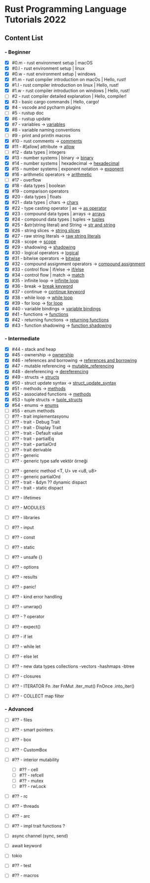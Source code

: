 # Rust Programming Language Tutorials 2022

## Content List

### - Beginner

- [x] #0.m - rust environment setup | macOS
- [x] #0.l - rust environment setup | linux
- [x] #0.w - rust environment setup | windows
- [x] #1.m - rust compiler introduction on macOs | Hello, rust!
- [x] #1.l - rust compiler introduction on linux | Hello, rust!
- [x] #1.w - rust compiler introduction on windows | Hello, rust!
- [ ] #2 - rust compiler detailed explanation | Hello, compiler!
- [x] #3 - basic cargo commands | Hello, cargo!
- [x] #4 - vscode and pycharm plugins
- [ ] #5 - rustup doc
- [x] #6 - rustup update
- [x] #7 - variables -> [variables](video_code_examples/variables/src/main.rs)
- [x] #8 - variable naming conventions
- [ ] #9 - print and println macros
- [x] #10 - rust comments -> [comments](video_code_examples/comments/src/main.rs)
- [x] #11 - #[allow] attribute -> [allow](video_code_examples/allow/src/main.rs)
- [ ] #12 - data types | integers
- [x] #13 - number systems | binary -> [binary](video_code_examples/binary/src/main.rs)
- [x] #14 - number systems | hexadecimal -> [hexadecimal](video_code_examples/hexadecimal/src/main.rs)
- [x] #15 - number systems | exponent notation -> [exponent](video_code_examples/exponent/src/main.rs)
- [x] #16 - arithmetic operators -> [arithmetic](video_code_examples/arithmetic/src/main.rs)
- [ ] #17 - overflow
- [x] #18 - data types | boolean
- [x] #19 - comparison operators
- [x] #20 - data types | floats
- [x] #21 - data types | chars -> [chars](video_code_examples/chars/src/main.rs)
- [x] #22 - type casting operator | as -> [as operator](video_code_examples/as_operator/src/main.rs)
- [x] #23 - compound data types | arrays -> [arrays](video_code_examples/arrays/src/main.rs)
- [x] #24 - compound data types | tuples -> [tuples](video_code_examples/tuples/src/main.rs)
- [x] #25 - &str(string literal) and String -> [str and string](video_code_examples/str_and_string/src/main.rs)
- [x] #26 - string slices -> [string slices](video_code_examples/string_slices/src/main.rs)
- [x] #27 - raw string literals -> [raw string literals](video_code_examples/raw_string_literal/src/main.rs)
- [x] #28 - scope -> [scope](video_code_examples/scope/src/main.rs)
- [x] #29 - shadowing -> [shadowing](video_code_examples/shadowing/src/main.rs)
- [x] #30 - logical operators -> [logical](video_code_examples/logical/src/main.rs)
- [x] #31 - bitwise operators -> [bitwise](video_code_examples/bitwise/src/main.rs)
- [x] #32 - compound assignment operators -> [compound assignment](video_code_examples/compound_assignment/src/main.rs)
- [x] #33 - control flow | if/else -> [if/else](video_code_examples/if_else/src/main.rs)
- [x] #34 - control flow | match -> [match](video_code_examples/match_example/src/main.rs)
- [x] #35 - infinite loop -> [infinite loop](video_code_examples/infinite_loop/src/main.rs)
- [x] #36 - break -> [break keyword](video_code_examples/break_keyword/src/main.rs)
- [x] #37 - continue -> [continue keyword](video_code_examples/continue_keyword/src/main.rs)
- [x] #38 - while loop -> [while loop](video_code_examples/while_loop/src/main.rs)
- [x] #39 - for loop -> [for loop](video_code_examples/for_loop/src/main.rs)
- [x] #40 - variable bindings -> [variable bindings](video_code_examples/variable_bindings/src/main.rs)
- [x] #41 - functions -> [functions](video_code_examples/functions/src/main.rs)
- [x] #42 - returning functions -> [returning functions](video_code_examples/returning_functions/src/main.rs)
- [x] #43 - function shadowing -> [function shadowing](video_code_examples/function_shadowing/src/main.rs)

### - Intermediate

- [x] #44 - stack and heap
- [x] #45 - ownership -> [ownership](video_code_examples/ownership/src/main.rs)
- [x] #46 - references and borrowing -> [references and borrowing](video_code_examples/references_and_borrowing/src/main.rs)
- [x] #47 - mutable referencing -> [mutable_referencing](video_code_examples/mutable_referencing/src/main.rs)
- [x] #48 - dereferencing -> [dereferencing](video_code_examples/dereferencing/src/main.rs)
- [x] #49 - structs -> [structs](video_code_examples/structs/src/main.rs)
- [x] #50 - struct update syntax -> [struct_update_syntax](video_code_examples/struct_update_syntax/src/main.rs)
- [x] #51 - methods -> [methods](video_code_examples/methods/src/main.rs)
- [x] #52 - associated functions -> [methods](video_code_examples/associated_functions/src/main.rs)
- [x] #53 - tuple structs -> [tuple_structs](video_code_examples/tuple_structs/src/main.rs)
- [x] #54 - enums -> [enums](video_code_examples/enums/src/main.rs)
- [ ] #55 - enum methods
- [ ] #?? - trait implementasyonu
- [ ] #?? - trait - Debug Trait
- [ ] #?? - trait - Display Trait
- [ ] #?? - trait - Default value
- [ ] #?? - trait - partialEq
- [ ] #?? - trait - partialOrd
- [ ] #?? - trait derivable
- [ ] #?? - generic 
- [ ] #?? - generic type safe vektör örneği
<!-- https://www.tutorialspoint.com/rust/rust_generic_types.htm -->
- [ ] #?? - generic method <T, U> ve <u8, u8>
- [ ] #?? - generic partialOrd
- [ ] #?? - trait - &dyn ?? dynamic dispact
- [ ] #?? - trait - static dispact
<!--aynı video olabilir -   trait - dyn shortway
aynı -  trait - dyn impl keyword shortway -->
- [ ] #?? - lifetimes
- [ ] #?? - MODULES
- [ ] #?? - libraries
- [ ] #?? - input
- [ ] #?? - const
- [ ] #?? - static
- [ ] #?? - unsafe {} <!-- statikten sonra göster mutable olarak -->
- [ ] #?? - options <!-- https://www.linkedin.com/learning/rust-essential-training/3145782?autoSkip=true&autoplay=true&resume=false   matching Option<T>
        -->

- [ ] #?? - results
- [ ] #?? - panic!
- [ ] #?? - kind error handling
- [ ] #?? - unwrap()
- [ ] #?? - ? operator
- [ ] #?? - expect()
- [ ] #?? - if let
- [ ] #?? - while let
- [ ] #?? - else let
- [ ] #?? - new data types collections
                -vectors 
                -hashmaps
                -btree
- [ ] #?? - closures
- [ ] #?? - ITERATOR
                Fn .iter
                FnMut .iter_mut()
                FnOnce .into_iter()
- [ ] #?? - COLLECT map filter

### - Advanced
- [ ] #?? - files 
<!--
https://www.tutorialspoint.com/rust/rust_file_input_output.htm
-->
- [ ] #?? - smart pointers
- [ ] #?? - box
- [ ] #?? - CustomBox<!-- https://www.tutorialspoint.com/rust/rust_smart_pointers.htm -->
- [ ] #?? - interior mutability
  - [ ] #?? - cell
  - [ ] #?? - refcell
  - [ ] #?? - mutex
  - [ ] #?? - rwLock
- [ ] #?? - rc
- [ ] #?? - threads
- [ ] #?? - arc
- [ ] #?? - impl trait functions ?
- [ ] async channel (sync, send)
- [ ] await keyword
- [ ] tokio
- [ ] #?? - test
- [ ] #?? - macros


<!--
- [ ] for loop Strings string literal
// https://www.educative.io/answers/what-is-stringchars-in-rust -->  